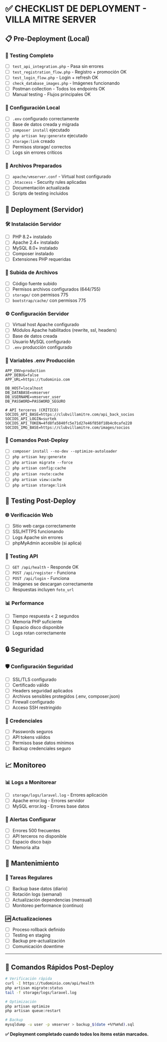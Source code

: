 # ✅ CHECKLIST DE DEPLOYMENT - VILLA MITRE SERVER

## 📋 Pre-Deployment (Local)

### **🧪 Testing Completo**
- [ ] `test_api_integration.php` - Pasa sin errores
- [ ] `test_registration_flow.php` - Registro + promoción OK
- [ ] `test_login_flow.php` - Login + refresh OK
- [ ] `check_database_images.php` - Imágenes funcionando
- [ ] Postman collection - Todos los endpoints OK
- [ ] Manual testing - Flujos principales OK

### **🔧 Configuración Local**
- [ ] `.env` configurado correctamente
- [ ] Base de datos creada y migrada
- [ ] `composer install` ejecutado
- [ ] `php artisan key:generate` ejecutado
- [ ] `storage:link` creado
- [ ] Permisos storage/ correctos
- [ ] Logs sin errores críticos

### **📁 Archivos Preparados**
- [ ] `apache/vmserver.conf` - Virtual host configurado
- [ ] `.htaccess` - Security rules aplicadas
- [ ] Documentación actualizada
- [ ] Scripts de testing incluidos

## 🚀 Deployment (Servidor)

### **🛠️ Instalación Servidor**
- [ ] PHP 8.2+ instalado
- [ ] Apache 2.4+ instalado
- [ ] MySQL 8.0+ instalado
- [ ] Composer instalado
- [ ] Extensiones PHP requeridas

### **📂 Subida de Archivos**
- [ ] Código fuente subido
- [ ] Permisos archivos configurados (644/755)
- [ ] `storage/` con permisos 775
- [ ] `bootstrap/cache/` con permisos 775

### **⚙️ Configuración Servidor**
- [ ] Virtual host Apache configurado
- [ ] Módulos Apache habilitados (rewrite, ssl, headers)
- [ ] Base de datos creada
- [ ] Usuario MySQL configurado
- [ ] `.env` producción configurado

### **🔐 Variables .env Producción**
```env
APP_ENV=production
APP_DEBUG=false
APP_URL=https://tudominio.com

DB_HOST=localhost
DB_DATABASE=vmserver
DB_USERNAME=vmserver_user
DB_PASSWORD=PASSWORD_SEGURO

# API terceros (CRÍTICO)
SOCIOS_API_BASE=https://clubvillamitre.com/api_back_socios
SOCIOS_API_LOGIN=surtek
SOCIOS_API_TOKEN=4fd8fa5840fc5e71d27e46f858f18b4c0cafe220
SOCIOS_IMG_BASE=https://clubvillamitre.com/images/socios
```

### **🔧 Comandos Post-Deploy**
- [ ] `composer install --no-dev --optimize-autoloader`
- [ ] `php artisan key:generate`
- [ ] `php artisan migrate --force`
- [ ] `php artisan config:cache`
- [ ] `php artisan route:cache`
- [ ] `php artisan view:cache`
- [ ] `php artisan storage:link`

## 🧪 Testing Post-Deploy

### **🌐 Verificación Web**
- [ ] Sitio web carga correctamente
- [ ] SSL/HTTPS funcionando
- [ ] Logs Apache sin errores
- [ ] phpMyAdmin accesible (si aplica)

### **🔌 Testing API**
- [ ] `GET /api/health` - Responde OK
- [ ] `POST /api/register` - Funciona
- [ ] `POST /api/login` - Funciona
- [ ] Imágenes se descargan correctamente
- [ ] Respuestas incluyen `foto_url`

### **📊 Performance**
- [ ] Tiempo respuesta < 2 segundos
- [ ] Memoria PHP suficiente
- [ ] Espacio disco disponible
- [ ] Logs rotan correctamente

## 🔒 Seguridad

### **🛡️ Configuración Seguridad**
- [ ] SSL/TLS configurado
- [ ] Certificado válido
- [ ] Headers seguridad aplicados
- [ ] Archivos sensibles protegidos (.env, composer.json)
- [ ] Firewall configurado
- [ ] Acceso SSH restringido

### **🔐 Credenciales**
- [ ] Passwords seguros
- [ ] API tokens válidos
- [ ] Permisos base datos mínimos
- [ ] Backup credenciales seguro

## 📈 Monitoreo

### **📊 Logs a Monitorear**
- [ ] `storage/logs/laravel.log` - Errores aplicación
- [ ] Apache error.log - Errores servidor
- [ ] MySQL error.log - Errores base datos

### **🚨 Alertas Configurar**
- [ ] Errores 500 frecuentes
- [ ] API terceros no disponible
- [ ] Espacio disco bajo
- [ ] Memoria alta

## 🔄 Mantenimiento

### **📅 Tareas Regulares**
- [ ] Backup base datos (diario)
- [ ] Rotación logs (semanal)
- [ ] Actualización dependencias (mensual)
- [ ] Monitoreo performance (continuo)

### **🆙 Actualizaciones**
- [ ] Proceso rollback definido
- [ ] Testing en staging
- [ ] Backup pre-actualización
- [ ] Comunicación downtime

---

## 🎯 Comandos Rápidos Post-Deploy

```bash
# Verificación rápida
curl -I https://tudominio.com/api/health
php artisan migrate:status
tail -f storage/logs/laravel.log

# Optimización
php artisan optimize
php artisan queue:restart

# Backup
mysqldump -u user -p vmserver > backup_$(date +%Y%m%d).sql
```

**✅ Deployment completado cuando todos los items están marcados.**
